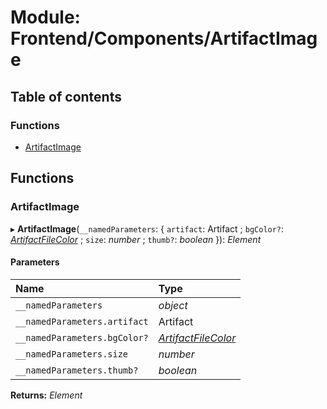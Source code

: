 # Module: Frontend/Components/ArtifactImage

## Table of contents

### Functions

- [ArtifactImage](frontend_components_artifactimage.md#artifactimage)

## Functions

### ArtifactImage

▸ **ArtifactImage**(`__namedParameters`: { `artifact`: Artifact ; `bgColor?`: [_ArtifactFileColor_](../enums/backend_gamelogic_artifactutils.artifactfilecolor.md) ; `size`: _number_ ; `thumb?`: _boolean_ }): _Element_

#### Parameters

| Name                         | Type                                                                                 |
| :--------------------------- | :----------------------------------------------------------------------------------- |
| `__namedParameters`          | _object_                                                                             |
| `__namedParameters.artifact` | Artifact                                                                             |
| `__namedParameters.bgColor?` | [_ArtifactFileColor_](../enums/backend_gamelogic_artifactutils.artifactfilecolor.md) |
| `__namedParameters.size`     | _number_                                                                             |
| `__namedParameters.thumb?`   | _boolean_                                                                            |

**Returns:** _Element_
